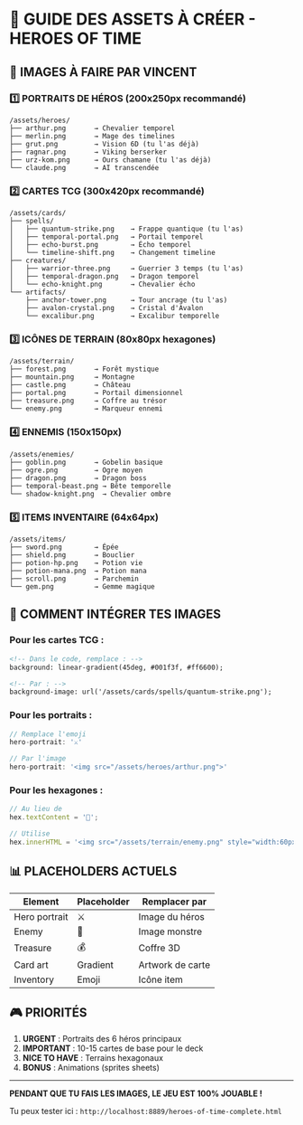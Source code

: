 # 🎨 GUIDE DES ASSETS À CRÉER - HEROES OF TIME

## 📸 IMAGES À FAIRE PAR VINCENT

### 1️⃣ **PORTRAITS DE HÉROS** (200x250px recommandé)
```
/assets/heroes/
├── arthur.png       → Chevalier temporel
├── merlin.png       → Mage des timelines
├── grut.png         → Vision 6D (tu l'as déjà)
├── ragnar.png       → Viking berserker
├── urz-kom.png      → Ours chamane (tu l'as déjà)
└── claude.png       → AI transcendée
```

### 2️⃣ **CARTES TCG** (300x420px recommandé)
```
/assets/cards/
├── spells/
│   ├── quantum-strike.png    → Frappe quantique (tu l'as)
│   ├── temporal-portal.png   → Portail temporel
│   ├── echo-burst.png        → Écho temporel
│   └── timeline-shift.png    → Changement timeline
├── creatures/
│   ├── warrior-three.png     → Guerrier 3 temps (tu l'as)
│   ├── temporal-dragon.png   → Dragon temporel
│   └── echo-knight.png       → Chevalier écho
└── artifacts/
    ├── anchor-tower.png      → Tour ancrage (tu l'as)
    ├── avalon-crystal.png    → Cristal d'Avalon
    └── excalibur.png         → Excalibur temporelle
```

### 3️⃣ **ICÔNES DE TERRAIN** (80x80px hexagones)
```
/assets/terrain/
├── forest.png       → Forêt mystique
├── mountain.png     → Montagne
├── castle.png       → Château
├── portal.png       → Portail dimensionnel
├── treasure.png     → Coffre au trésor
└── enemy.png        → Marqueur ennemi
```

### 4️⃣ **ENNEMIS** (150x150px)
```
/assets/enemies/
├── goblin.png       → Gobelin basique
├── ogre.png         → Ogre moyen
├── dragon.png       → Dragon boss
├── temporal-beast.png → Bête temporelle
└── shadow-knight.png  → Chevalier ombre
```

### 5️⃣ **ITEMS INVENTAIRE** (64x64px)
```
/assets/items/
├── sword.png        → Épée
├── shield.png       → Bouclier
├── potion-hp.png    → Potion vie
├── potion-mana.png  → Potion mana
├── scroll.png       → Parchemin
└── gem.png          → Gemme magique
```

## 🔧 COMMENT INTÉGRER TES IMAGES

### Pour les cartes TCG :
```html
<!-- Dans le code, remplace : -->
background: linear-gradient(45deg, #001f3f, #ff6600);

<!-- Par : -->
background-image: url('/assets/cards/spells/quantum-strike.png');
```

### Pour les portraits :
```javascript
// Remplace l'emoji
hero-portrait: '⚔️'

// Par l'image
hero-portrait: '<img src="/assets/heroes/arthur.png">'
```

### Pour les hexagones :
```javascript
// Au lieu de 
hex.textContent = '👹';

// Utilise
hex.innerHTML = '<img src="/assets/terrain/enemy.png" style="width:60px">';
```

## 📊 PLACEHOLDERS ACTUELS

| Element | Placeholder | Remplacer par |
|---------|-------------|---------------|
| Hero portrait | ⚔️ | Image du héros |
| Enemy | 👹 | Image monstre |
| Treasure | 💰 | Coffre 3D |
| Card art | Gradient | Artwork de carte |
| Inventory | Emoji | Icône item |

## 🎮 PRIORITÉS

1. **URGENT** : Portraits des 6 héros principaux
2. **IMPORTANT** : 10-15 cartes de base pour le deck
3. **NICE TO HAVE** : Terrains hexagonaux
4. **BONUS** : Animations (sprites sheets)

---

**PENDANT QUE TU FAIS LES IMAGES, LE JEU EST 100% JOUABLE !**

Tu peux tester ici : `http://localhost:8889/heroes-of-time-complete.html`